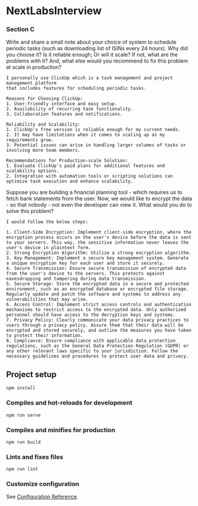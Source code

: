 # NextLabsInterview

### Section C

Write and share a small note about your choice of system to schedule periodic tasks (such as downloading list of ISINs every 24 hours). Why did you choose it? Is it reliable enough; Or will it scale? If not, what are the problems with it? And, what else would you recommend to fix this problem at scale in production?

```
I personally use ClickUp which is a task management and project management platform 
that includes features for scheduling periodic tasks.

Reasons for Choosing ClickUp:
1. User-friendly interface and easy setup.
2. Availability of recurring task functionality.
3. Collaboration features and notifications.

Reliability and Scalability:
1. ClickUp's free version is reliable enough for my current needs.
2. It may have limitations when it comes to scaling up as my requirements grow.
3. Potential issues can arise in handling larger volumes of tasks or involving more team members.

Recommendations for Production-scale Solution:
1. Evaluate ClickUp's paid plans for additional features and scalability options.
2. Integration with automation tools or scripting solutions can optimize task execution and enhance scalability.
```

Suppose you are building a financial planning tool - which requires us to fetch bank statements from the user. Now, we would like to encrypt the data - so that nobody - not even the developer can view it. What would you do to solve this problem?

```
I would follow the below steps:

1. Client-Side Encryption: Implement client-side encryption, where the encryption process occurs on the user's device before the data is sent to your servers. This way, the sensitive information never leaves the user's device in plaintext form.
2. Strong Encryption Algorithm: Utilize a strong encryption algorithm.
3. Key Management: Implement a secure key management system. Generate a unique encryption key for each user and store it securely.
4. Secure Transmission: Ensure secure transmission of encrypted data from the user's device to the servers. This protects against eavesdropping and tampering during data transmission.
5. Secure Storage: Store the encrypted data in a secure and protected environment, such as an encrypted database or encrypted file storage. Regularly update and patch the software and systems to address any vulnerabilities that may arise.
6. Access Control: Implement strict access controls and authentication mechanisms to restrict access to the encrypted data. Only authorized personnel should have access to the decryption keys and systems.
7. Privacy Policy: Clearly communicate your data privacy practices to users through a privacy policy. Assure them that their data will be encrypted and stored securely, and outline the measures you have taken to protect their information.
8. Compliance: Ensure compliance with applicable data protection regulations, such as the General Data Protection Regulation (GDPR) or any other relevant laws specific to your jurisdiction. Follow the necessary guidelines and procedures to protect user data and privacy.
```

## Project setup
```
npm install
```

### Compiles and hot-reloads for development
```
npm run serve
```

### Compiles and minifies for production
```
npm run build
```

### Lints and fixes files
```
npm run lint
```

### Customize configuration
See [Configuration Reference](https://cli.vuejs.org/config/).



